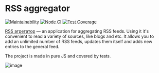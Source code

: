 # RSS aggregator
[![Maintainability](https://api.codeclimate.com/v1/badges/c45c604f046d01c2e02f/maintainability)](https://codeclimate.com/github/julish13/frontend-project-lvl3/maintainability)
[![Node CI](https://github.com/julish13/frontend-project-lvl3/actions/workflows/tests.yml/badge.svg)](https://github.com/julish13/frontend-project-lvl3/actions/workflows/tests.yml)
[![Test Coverage](https://api.codeclimate.com/v1/badges/c45c604f046d01c2e02f/test_coverage)](https://codeclimate.com/github/julish13/frontend-project-lvl3/test_coverage)

[RSS агрегатор](https://rss-reader-beta.vercel.app/) — an application for aggregating RSS feeds. Using it it's convenient to read a variety of sources, like blogs and etc. It allows you to add an unlimited number of RSS feeds, updates them itself and adds new entries to the general feed.

The project is made in pure JS and covered by tests.

![image](https://user-images.githubusercontent.com/16277885/170021186-d2516e50-9d05-4edc-95aa-b10658ee3b6d.png)


